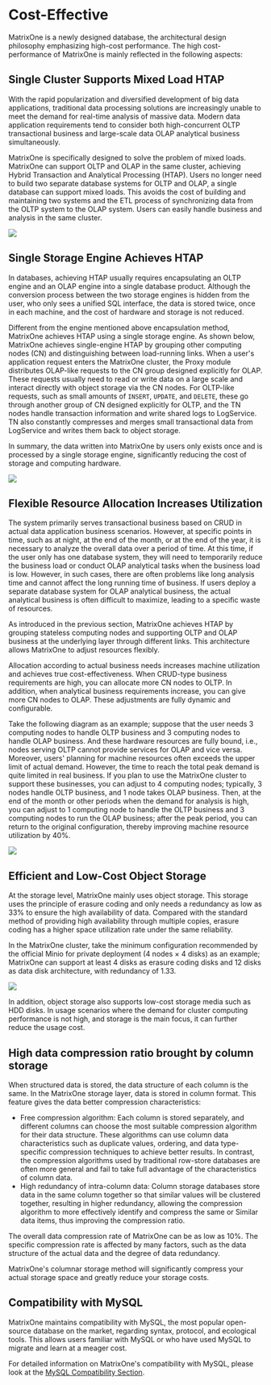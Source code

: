 # Cost-Effective

MatrixOne is a newly designed database, the architectural design philosophy emphasizing high-cost performance. The high cost-performance of MatrixOne is mainly reflected in the following aspects:

## Single Cluster Supports Mixed Load HTAP

With the rapid popularization and diversified development of big data applications, traditional data processing solutions are increasingly unable to meet the demand for real-time analysis of massive data. Modern data application requirements tend to consider both high-concurrent OLTP transactional business and large-scale data OLAP analytical business simultaneously.

MatrixOne is specifically designed to solve the problem of mixed loads. MatrixOne can support OLTP and OLAP in the same cluster, achieving Hybrid Transaction and Analytical Processing (HTAP). Users no longer need to build two separate database systems for OLTP and OLAP, a single database can support mixed loads. This avoids the cost of building and maintaining two systems and the ETL process of synchronizing data from the OLTP system to the OLAP system. Users can easily handle business and analysis in the same cluster.

![](https://github.com/matrixorigin/artwork/blob/main/docs/overview/high-cost-performance/HTAP.png?raw=true)

## Single Storage Engine Achieves HTAP

In databases, achieving HTAP usually requires encapsulating an OLTP engine and an OLAP engine into a single database product. Although the conversion process between the two storage engines is hidden from the user, who only sees a unified SQL interface, the data is stored twice, once in each machine, and the cost of hardware and storage is not reduced.

Different from the engine mentioned above encapsulation method, MatrixOne achieves HTAP using a single storage engine. As shown below, MatrixOne achieves single-engine HTAP by grouping other computing nodes (CN) and distinguishing between load-running links. When a user's application request enters the MatrixOne cluster, the Proxy module distributes OLAP-like requests to the CN group designed explicitly for OLAP. These requests usually need to read or write data on a large scale and interact directly with object storage via the CN nodes. For OLTP-like requests, such as small amounts of `INSERT`, `UPDATE`, and `DELETE`, these go through another group of CN designed explicitly for OLTP, and the TN nodes handle transaction information and write shared logs to LogService. TN also constantly compresses and merges small transactional data from LogService and writes them back to object storage.

In summary, the data written into MatrixOne by users only exists once and is processed by a single storage engine, significantly reducing the cost of storage and computing hardware.

![](https://github.com/matrixorigin/artwork/blob/main/docs/overview/high-cost-performance/HTAP-single-engine.png?raw=true)

## Flexible Resource Allocation Increases Utilization

The system primarily serves transactional business based on CRUD in actual data application business scenarios. However, at specific points in time, such as at night, at the end of the month, or at the end of the year, it is necessary to analyze the overall data over a period of time. At this time, if the user only has one database system, they will need to temporarily reduce the business load or conduct OLAP analytical tasks when the business load is low. However, in such cases, there are often problems like long analysis time and cannot affect the long running time of business. If users deploy a separate database system for OLAP analytical business, the actual analytical business is often difficult to maximize, leading to a specific waste of resources.

As introduced in the previous section, MatrixOne achieves HTAP by grouping stateless computing nodes and supporting OLTP and OLAP business at the underlying layer through different links. This architecture allows MatrixOne to adjust resources flexibly.

Allocation according to actual business needs increases machine utilization and achieves true cost-effectiveness.
When CRUD-type business requirements are high, you can allocate more CN nodes to OLTP. In addition, when analytical business requirements increase, you can give more CN nodes to OLAP. These adjustments are fully dynamic and configurable.

Take the following diagram as an example; suppose that the user needs 3 computing nodes to handle OLTP business and 3 computing nodes to handle OLAP business. And these hardware resources are fully bound, i.e., nodes serving OLTP cannot provide services for OLAP and vice versa. Moreover, users' planning for machine resources often exceeds the upper limit of actual demand. However, the time to reach the total peak demand is quite limited in real business. If you plan to use the MatrixOne cluster to support these businesses, you can adjust to 4 computing nodes; typically, 3 nodes handle OLTP business, and 1 node takes OLAP business. Then, at the end of the month or other periods when the demand for analysis is high, you can adjust to 1 computing node to handle the OLTP business and 3 computing nodes to run the OLAP business; after the peak period, you can return to the original configuration, thereby improving machine resource utilization by 40%.

![](https://github.com/matrixorigin/artwork/blob/main/docs/overview/high-cost-performance/usage-optimize.png?raw=true)

## Efficient and Low-Cost Object Storage

At the storage level, MatrixOne mainly uses object storage. This storage uses the principle of erasure coding and only needs a redundancy as low as 33% to ensure the high availability of data. Compared with the standard method of providing high availability through multiple copies, erasure coding has a higher space utilization rate under the same reliability.

In the MatrixOne cluster, take the minimum configuration recommended by the official Minio for private deployment (4 nodes × 4 disks) as an example; MatrixOne can support at least 4 disks as erasure coding disks and 12 disks as data disk architecture, with redundancy of 1.33.

![](https://github.com/matrixorigin/artwork/blob/main/docs/overview/high-cost-performance/erasure-code.png?raw=true)

In addition, object storage also supports low-cost storage media such as HDD disks. In usage scenarios where the demand for cluster computing performance is not high, and storage is the main focus, it can further reduce the usage cost.

## High data compression ratio brought by column storage

When structured data is stored, the data structure of each column is the same. In the MatrixOne storage layer, data is stored in column format. This feature gives the data better compression characteristics:

- Free compression algorithm: Each column is stored separately, and different columns can choose the most suitable compression algorithm for their data structure. These algorithms can use column data characteristics such as duplicate values, ordering, and data type-specific compression techniques to achieve better results. In contrast, the compression algorithms used by traditional row-store databases are often more general and fail to take full advantage of the characteristics of column data.
- High redundancy of intra-column data: Column storage databases store data in the same column together so that similar values ​​will be clustered together, resulting in higher redundancy, allowing the compression algorithm to more effectively identify and compress the same or Similar data items, thus improving the compression ratio.

The overall data compression rate of MatrixOne can be as low as 10%. The specific compression rate is affected by many factors, such as the data structure of the actual data and the degree of data redundancy.

MatrixOne's columnar storage method will significantly compress your actual storage space and greatly reduce your storage costs.

## Compatibility with MySQL

MatrixOne maintains compatibility with MySQL, the most popular open-source database on the market, regarding syntax, protocol, and ecological tools. This allows users familiar with MySQL or who have used MySQL to migrate and learn at a meager cost.

For detailed information on MatrixOne's compatibility with MySQL, please look at the [MySQL Compatibility Section](mysql-compatibility.md).
